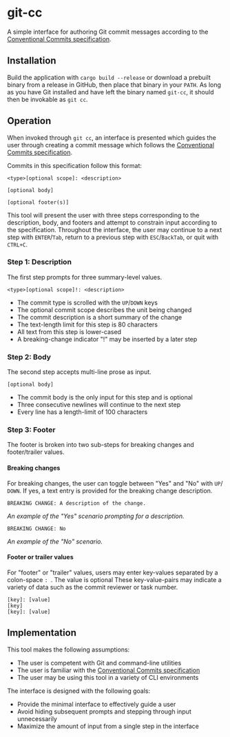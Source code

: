 # git-cc

A simple interface for authoring Git commit messages according to the 
[Conventional Commits specification](https://www.conventionalcommits.org).

## Installation

Build the application with `cargo build --release` or download a prebuilt binary from a 
release in GitHub, then place that binary in your `PATH`. As long as you have Git installed and 
have left the binary named `git-cc`, it should then be invokable as `git cc`.

## Operation

When invoked through `git cc`, an interface is presented which guides the user 
through creating a commit message which follows the 
[Conventional Commits specification](https://www.conventionalcommits.org).

Commits in this specification follow this format:

```
<type>[optional scope]: <description>

[optional body]

[optional footer(s)]
```

This tool will present the user with three steps corresponding to the 
description, body, and footers and attempt to constrain input according to the 
specification. Throughout the interface, the user may continue to a next step 
with `ENTER`/`Tab`, return to a previous step with `ESC`/`BackTab`, or quit with `CTRL+C`.

### Step 1: Description

The first step prompts for three summary-level values.

```
<type>[optional scope]!: <description>
```

 - The commit type is scrolled with the `UP`/`DOWN` keys
 - The optional commit scope describes the unit being changed
 - The commit description is a short summary of the change
 - The text-length limit for this step is 80 characters
 - All text from this step is lower-cased
 - A breaking-change indicator "!" may be inserted by a later step

### Step 2: Body

The second step accepts multi-line prose as input.

```
[optional body]
```

 - The commit body is the only input for this step and is optional
 - Three consecutive newlines will continue to the next step
 - Every line has a length-limit of 100 characters

### Step 3: Footer

The footer is broken into two sub-steps for breaking changes and footer/trailer 
values.

#### Breaking changes

For breaking changes, the user can toggle between "Yes" and "No" with `UP`/
`DOWN`. If yes, a text entry is provided for the breaking change description.

```
BREAKING CHANGE: A description of the change.
```
_An example of the "Yes" scenario prompting for a description._

```
BREAKING CHANGE: No
```
_An example of the "No" scenario._

#### Footer or trailer values

For "footer" or "trailer" values, users may enter key-values separated by a colon-space `: `. The 
value is optional These key-value-pairs may indicate a variety of data such as the commit reviewer 
or task number.

```
[key]: [value]
[key]
[key]: [value]
```

## Implementation

This tool makes the following assumptions:
 - The user is competent with Git and command-line utilities
 - The user is familiar with the [Conventional Commits specification](https://www.conventionalcommits.org)
 - The user may be using this tool in a variety of CLI environments

The interface is designed with the following goals:
 - Provide the minimal interface to effectively guide a user
 - Avoid hiding subsequent prompts and stepping through input unnecessarily
 - Maximize the amount of input from a single step in the interface
